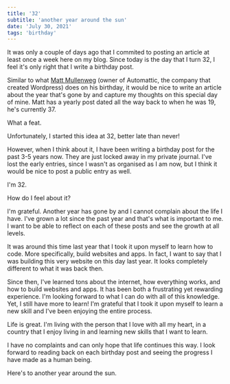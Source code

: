 ```yaml
---
title: '32'
subtitle: 'another year around the sun'
date: 'July 30, 2021'
tags: 'birthday'
---
```


It was only a couple of days ago that I commited to posting an article at least once a week here on my blog. Since today is the day that I turn 32, I feel it's only right that I write a birthday post.

Similar to what [Matt Mullenweg](https://ma.tt/category/birthday/) (owner of Automattic, the company that created Wordpress) does on his birthday, it would be nice to write an article about the year that's gone by and capture my thoughts on this special day of mine. Matt has a yearly post dated all the way back to when he was 19, he's currently 37.

What a feat.

Unfortunately, I started this idea at 32, better late than never!

However, when I think about it, I have been writing a birthday post for the past 3-5 years now. They are just locked away in my private journal. I've lost the early entries, since I wasn't as organised as I am now, but I think it would be nice to post a public entry as well.

I'm 32.

How do I feel about it?

I'm grateful. Another year has gone by and I cannot complain about the life I have. I've grown a lot since the past year and that's what is important to me. I want to be able to reflect on each of these posts and see the growth at all levels.

It was around this time last year that I took it upon myself to learn how to code. More specifically, build websites and apps. In fact, I want to say that I was building this very website on this day last year. It looks completely different to what it was back then.

Since then, I've learned tons about the internet, how everything works, and how to build websites and apps. It has been both a frustrating yet rewarding experience. I'm looking forward to what I can do with all of this knowledge. Yet, I still have more to learn! I'm grateful that I took it upon myself to learn a new skill and I've been enjoying the entire process.

Life is great. I'm living with the person that I love with all my heart, in a country that I enjoy living in and learning new skills that I want to learn.

I have no complaints and can only hope that life continues this way. I look forward to reading back on each birthday post and seeing the progress I have made as a human being.

Here's to another year around the sun.
